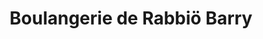 ---
title: "Boulangerie de Rabbiö Barry"
url: /diomandou/boulangerie-de-rabbio-barry/
shop: boulangerie
---